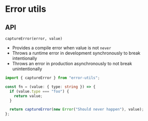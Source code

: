# Error utils

## API

`captureError(error, value)`

- Provides a compile error when value is not `never`
- Throws a runtime error in development synchronously to break intentionally
- Throws an error in production asynchronously to not break unintentionally

```ts
import { captureError } from "error-utils";

const fn = (value: { type: string }) => {
  if (value.type === "foo") {
    return value;
  }

  return captureError(new Error("Should never happen"), value);
};
```
